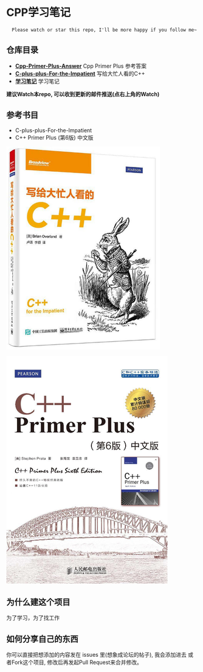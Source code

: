 # CPP学习笔记

      Please watch or star this repo, I'll be more happy if you follow me~

## 仓库目录

* [**Cpp-Primer-Plus-Answer**](Cpp-Primer-Plus-Answer/) Cpp Primer Plus 参考答案
* [**C-plus-plus-For-the-Impatient**](C-plus-plus-For-the-Impatient/) 写给大忙人看的C++
* [**学习笔记**](docs/) 学习笔记

__建议Watch本repo, 可以收到更新的邮件推送(点右上角的Watch)__

## 参考书目

* C-plus-plus-For-the-Impatient
* C++ Primer Plus (第6版) 中文版

![1527159575717.png](image/1527159575717.png)

![1527159446734.png](image/1527159446734.png)

## 为什么建这个项目

为了学习，为了找工作

## 如何分享自己的东西

你可以直接把想添加的内容发在 issues 里(想象成论坛的帖子), 我会添加进去
或者Fork这个项目, 修改后再发起Pull Request来合并修改。
